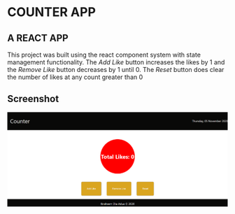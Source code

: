 # COUNTER APP

## A REACT APP

This project was built using the react component system with state management functionality. The _Add Like_ button increases the likes by 1 and the _Remove Like_ button decreases by 1 until 0. The _Reset_ button does clear the number of likes at any count greater than 0

## Screenshot

![screenshot](./src/img/FinalDesign.png?raw=True)
